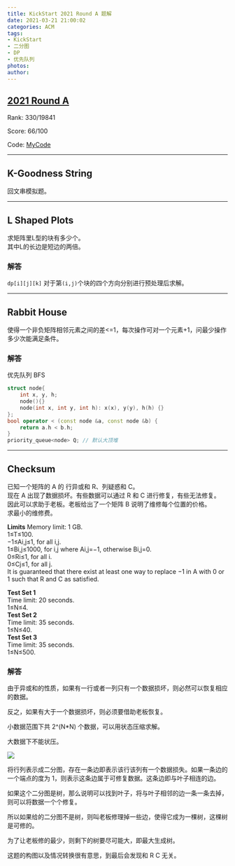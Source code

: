```yaml
---
title: KickStart 2021 Round A 题解
date: 2021-03-21 21:00:02
categories: ACM
tags:
- KickStart
- 二分图
- DP
- 优先队列
photos:
author:
---
```


## [2021 Round A](https://codingcompetitions.withgoogle.com/kickstart/round/0000000000436140)

Rank: 330/19841

Score: 66/100

Code: [MyCode](https://github.com/Baileyswu/NEXT/tree/master/EP2021A)

***

## K-Goodness String

回文串模拟题。

***

## L Shaped Plots

求矩阵里L型的块有多少个。  
其中L的长边是短边的两倍。

### 解答

`dp[i][j][k]` 对于第`(i,j)`个块的四个方向分别进行预处理后求解。

***

## Rabbit House

使得一个非负矩阵相邻元素之间的差<=1，每次操作可对一个元素+1，问最少操作多少次能满足条件。

### 解答

优先队列 BFS

```cpp
struct node{
    int x, y, h;
    node(){}
    node(int x, int y, int h): x(x), y(y), h(h) {}
};
bool operator < (const node &a, const node &b) {
    return a.h < b.h; 
}
priority_queue<node> Q; // 默认大顶堆
```

***

## Checksum

已知一个矩阵的 A 的 行异或和 R、列疑惑和 C。  
现在 A 出现了数据损坏。有些数据可以通过 R 和 C 进行修复，有些无法修复。  
因此可以求助于老板。老板给出了一个矩阵 B 说明了维修每个位置的价格。  
求最小的维修费。

**Limits**
Memory limit: 1 GB.  
1≤T≤100.  
−1≤Ai,j≤1, for all i,j.  
1≤Bi,j≤1000, for i,j where Ai,j=−1, otherwise Bi,j=0.  
0≤Ri≤1, for all i.  
0≤Cj≤1, for all j.  
It is guaranteed that there exist at least one way to replace −1 in A with 0 or 1 such that R and C as satisfied.  

**Test Set 1**  
Time limit: 20 seconds.  
1≤N≤4.  
**Test Set 2**  
Time limit: 35 seconds.  
1≤N≤40.  
**Test Set 3**  
Time limit: 35 seconds.  
1≤N≤500.  


### 解答

由于异或和的性质，如果有一行或者一列只有一个数据损坏，则必然可以恢复相应的数据。  

反之，如果有大于一个数据损坏，则必须要借助老板恢复。

小数据范围下共 2^(N*N) 个数据，可以用状态压缩求解。

大数据下不能状压。

![](https://codejam.googleapis.com/dashboard/get_file/AQj_6U0pPtEOwsR2HMmYIl97yT1TQumpwxdTdFC16G-akSFzGIGp63EqCokGnsUXBj-mcZ1gnEo/checksum.png)

将行列表示成二分图，存在一条边即表示该行该列有一个数据损失。如果一条边的一个端点的度为 1，则表示这条边属于可修复数据。这条边即与叶子相连的边。

如果这个二分图是树，那么说明可以找到叶子，将与叶子相邻的边一条一条去掉，则可以将数据一个个修复。

所以如果给的二分图不是树，则叫老板修理掉一些边，使得它成为一棵树，这棵树是可修的。

为了让老板修的最少，则剩下的树要尽可能大，即最大生成树。

这题的构图以及情况转换很有意思，到最后会发现和 R C 无关。